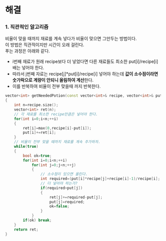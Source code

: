# 해결 
### 1. 직관적인 알고리즘 
비율이 맞을 때까지 재료를 계속 넣다가 비율이 맞으면 그만두는 방법이다.  
이 방법은 직관적이지만 시간이 오래 걸린다.  
푸는 과정은 아래와 같다.  
- i번째 재료가 원래 recipe보다 더 넣었다면 다른 재료들도 최소한 put[i]/recipe[i] 배는 넣어야 한다.  
- 따라서 j번째 자료는 recipe[j]*put[i]/recipe[i] 넣어야 하는데 **값이 소수점이라면 숫가락으로 계량이 안되니 올림하여 계산**한다.  
- 이를 반복하여 비율이 전부 맞을때 까지 반복한다.  
```c++
vector<int> getNeededPotion(const vector<int>& recipe, vector<int>& put)
{
    int n=recipe.size();
    vector<int> ret(n);
    // 각 재료를 최소한 recipe만큼은 넣어야 한다.
    for(int i=0;i<n;++i)
    {
        ret[i]=max(0,recipe[i]-put[i]);
        put[i]+=ret[i];
    }
    // 비율이 전부 맞을 때까지 재료를 계속 추가하자.
    while(true)
    {
        bool ok=true;
        for(int i=0;i<n;++i)
            for(int j=0;j<n;++j)
            {
                // 소수점이 있으면 올린다. 
                int required=(put[i]*recipe[j]+recipe[i]-1)/recipe[i];
                // 더 넣어야 하는가?
                if(required>put[j])
                {
                    ret[j]+=required-put[j];
                    put[j]=required;
                    ok=false;
                }
            }
        if(ok) break;
    }
    return ret;
}
```
